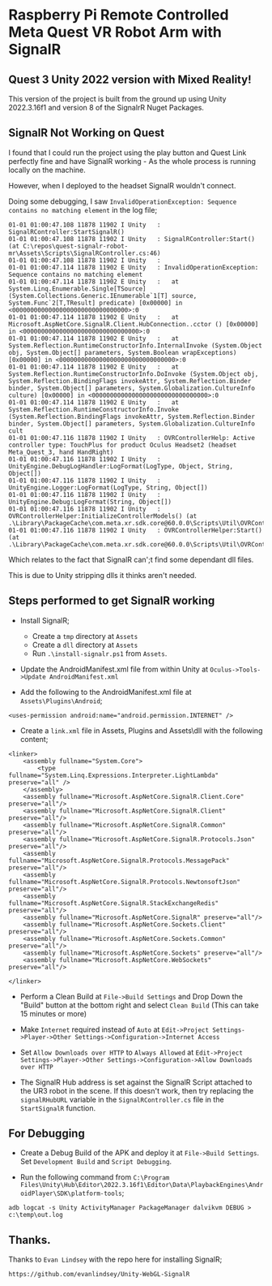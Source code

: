 # Raspberry Pi Remote Controlled Meta Quest VR Robot Arm with SignalR

## Quest 3 Unity 2022 version with Mixed Reality!

This version of the project is built from the ground up using Unity 2022.3.16f1 and version 8 of the SignalrR Nuget Packages.

## SignalR Not Working on Quest

I found that I could run the project using the play button and Quest Link perfectly fine and have SignalR working - As the whole process is running locally on the machine.

However, when I deployed to the headset SignalR wouldn't connect.

Doing some debugging, I saw `InvalidOperationException: Sequence contains no matching element` in the log file;

```log
01-01 01:00:47.108 11878 11902 I Unity   : SignalRController:StartSignalR()
01-01 01:00:47.108 11878 11902 I Unity   : SignalRController:Start() (at C:\repos\quest-signalr-robot-mr\Assets\Scripts\SignalRController.cs:46)
01-01 01:00:47.108 11878 11902 I Unity   :
01-01 01:00:47.114 11878 11902 E Unity   : InvalidOperationException: Sequence contains no matching element
01-01 01:00:47.114 11878 11902 E Unity   :   at System.Linq.Enumerable.Single[TSource] (System.Collections.Generic.IEnumerable`1[T] source, System.Func`2[T,TResult] predicate) [0x00000] in <00000000000000000000000000000000>:0
01-01 01:00:47.114 11878 11902 E Unity   :   at Microsoft.AspNetCore.SignalR.Client.HubConnection..cctor () [0x00000] in <00000000000000000000000000000000>:0
01-01 01:00:47.114 11878 11902 E Unity   :   at System.Reflection.RuntimeConstructorInfo.InternalInvoke (System.Object obj, System.Object[] parameters, System.Boolean wrapExceptions) [0x00000] in <00000000000000000000000000000000>:0
01-01 01:00:47.114 11878 11902 E Unity   :   at System.Reflection.RuntimeConstructorInfo.DoInvoke (System.Object obj, System.Reflection.BindingFlags invokeAttr, System.Reflection.Binder binder, System.Object[] parameters, System.Globalization.CultureInfo culture) [0x00000] in <00000000000000000000000000000000>:0
01-01 01:00:47.114 11878 11902 E Unity   :   at System.Reflection.RuntimeConstructorInfo.Invoke (System.Reflection.BindingFlags invokeAttr, System.Reflection.Binder binder, System.Object[] parameters, System.Globalization.CultureInfo cult
01-01 01:00:47.116 11878 11902 I Unity   : OVRControllerHelp: Active controller type: TouchPlus for product Oculus Headset2 (headset Meta_Quest_3, hand HandRight)
01-01 01:00:47.116 11878 11902 I Unity   : UnityEngine.DebugLogHandler:LogFormat(LogType, Object, String, Object[])
01-01 01:00:47.116 11878 11902 I Unity   : UnityEngine.Logger:LogFormat(LogType, String, Object[])
01-01 01:00:47.116 11878 11902 I Unity   : UnityEngine.Debug:LogFormat(String, Object[])
01-01 01:00:47.116 11878 11902 I Unity   : OVRControllerHelper:InitializeControllerModels() (at .\Library\PackageCache\com.meta.xr.sdk.core@60.0.0\Scripts\Util\OVRControllerHelper.cs:200)
01-01 01:00:47.116 11878 11902 I Unity   : OVRControllerHelper:Start() (at .\Library\PackageCache\com.meta.xr.sdk.core@60.0.0\Scripts\Util\OVRControllerHelper.cs:126)
```

Which relates to the fact that SignalR can';t find some dependant dll files.

This is due to Unity stripping dlls it thinks aren't needed.

## Steps performed to get SignalR working

- Install SignalR;

    - Create a `tmp` directory at `Assets`
    - Create a `dll` directory at `Assets`
    - Run `.\install-signalr.ps1` from `Assets`.

- Update the AndroidManifest.xml file from within Unity at `Oculus->Tools->Update AndroidManifest.xml`

- Add the following to the AndroidManifest.xml file at `Assets\Plugins\Android`;

```
<uses-permission android:name="android.permission.INTERNET" />
```

- Create a `link.xml` file in Assets, Plugins and Assets\dll with the following content;

```
<linker>
    <assembly fullname="System.Core">
        <type fullname="System.Linq.Expressions.Interpreter.LightLambda" preserve="all" />
    </assembly>
    <assembly fullname="Microsoft.AspNetCore.SignalR.Client.Core" preserve="all"/>
    <assembly fullname="Microsoft.AspNetCore.SignalR.Client" preserve="all"/>
    <assembly fullname="Microsoft.AspNetCore.SignalR.Common" preserve="all"/>
    <assembly fullname="Microsoft.AspNetCore.SignalR.Protocols.Json" preserve="all"/>
    <assembly fullname="Microsoft.AspNetCore.SignalR.Protocols.MessagePack" preserve="all"/>
    <assembly fullname="Microsoft.AspNetCore.SignalR.Protocols.NewtonsoftJson" preserve="all"/>
    <assembly fullname="Microsoft.AspNetCore.SignalR.StackExchangeRedis" preserve="all"/>
    <assembly fullname="Microsoft.AspNetCore.SignalR" preserve="all"/>
    <assembly fullname="Microsoft.AspNetCore.Sockets.Client" preserve="all"/>
    <assembly fullname="Microsoft.AspNetCore.Sockets.Common" preserve="all"/>
    <assembly fullname="Microsoft.AspNetCore.Sockets" preserve="all"/>
    <assembly fullname="Microsoft.AspNetCore.WebSockets" preserve="all"/>
    
</linker>
```

- Perform a Clean Build at `File->Build Settings` and Drop Down the "Build" button at the bottom right and select `Clean Build` (This can take 15 minutes or more)

- Make `Internet` required instead of `Auto` at `Edit->Project Settings->Player->Other Settings->Configuration->Internet Access`

- Set `Allow Downloads over HTTP` to `Always Allowed` at `Edit->Project Settings->Player->Other Settings->Configuration->Allow Downloads over HTTP`

- The SignalR Hub address is set against the SignalR Script attached to the UR3 robot in the scene. If this doesn't work, then try replacing the `signalRHubURL` variable in the `SignalRController.cs` file in the `StartSignalR` function. 

## For Debugging

- Create a Debug Build of the APK and deploy it at `File->Build Settings`. Set `Development Build` and `Script Debugging`.

- Run the following command from `C:\Program Files\Unity\Hub\Editor\2022.3.16f1\Editor\Data\PlaybackEngines\AndroidPlayer\SDK\platform-tools`;

```
adb logcat -s Unity ActivityManager PackageManager dalvikvm DEBUG > c:\temp\out.log
```

## Thanks.

Thanks to `Evan Lindsey` with the repo here for installing SignalR;

`https://github.com/evanlindsey/Unity-WebGL-SignalR`